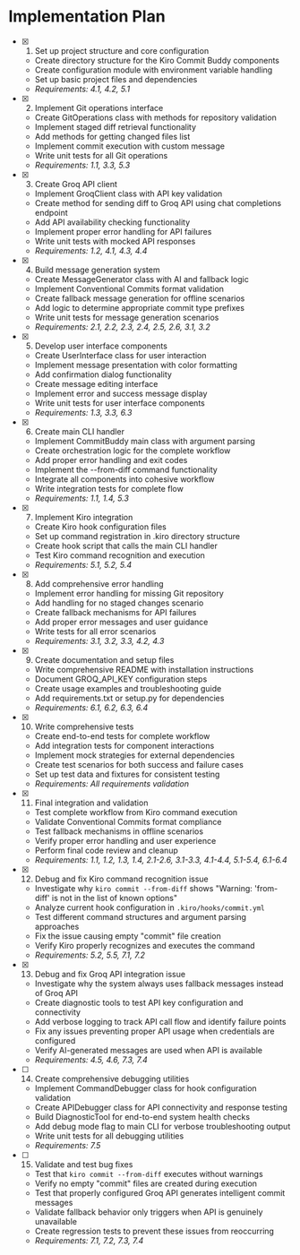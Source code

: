 # Implementation Plan

- [x] 1. Set up project structure and core configuration





  - Create directory structure for the Kiro Commit Buddy components
  - Create configuration module with environment variable handling
  - Set up basic project files and dependencies
  - _Requirements: 4.1, 4.2, 5.1_

- [x] 2. Implement Git operations interface





  - Create GitOperations class with methods for repository validation
  - Implement staged diff retrieval functionality
  - Add methods for getting changed files list
  - Implement commit execution with custom message
  - Write unit tests for all Git operations
  - _Requirements: 1.1, 3.3, 5.3_

- [x] 3. Create Groq API client




  - Implement GroqClient class with API key validation
  - Create method for sending diff to Groq API using chat completions endpoint
  - Add API availability checking functionality
  - Implement proper error handling for API failures
  - Write unit tests with mocked API responses
  - _Requirements: 1.2, 4.1, 4.3, 4.4_

- [x] 4. Build message generation system





  - Create MessageGenerator class with AI and fallback logic
  - Implement Conventional Commits format validation
  - Create fallback message generation for offline scenarios
  - Add logic to determine appropriate commit type prefixes
  - Write unit tests for message generation scenarios
  - _Requirements: 2.1, 2.2, 2.3, 2.4, 2.5, 2.6, 3.1, 3.2_

- [x] 5. Develop user interface components





  - Create UserInterface class for user interaction
  - Implement message presentation with color formatting
  - Add confirmation dialog functionality
  - Create message editing interface
  - Implement error and success message display
  - Write unit tests for user interface components
  - _Requirements: 1.3, 3.3, 6.3_

- [x] 6. Create main CLI handler





  - Implement CommitBuddy main class with argument parsing
  - Create orchestration logic for the complete workflow
  - Add proper error handling and exit codes
  - Implement the --from-diff command functionality
  - Integrate all components into cohesive workflow
  - Write integration tests for complete flow
  - _Requirements: 1.1, 1.4, 5.3_

- [x] 7. Implement Kiro integration





  - Create Kiro hook configuration files
  - Set up command registration in .kiro directory structure
  - Create hook script that calls the main CLI handler
  - Test Kiro command recognition and execution
  - _Requirements: 5.1, 5.2, 5.4_

- [x] 8. Add comprehensive error handling






  - Implement error handling for missing Git repository
  - Add handling for no staged changes scenario
  - Create fallback mechanisms for API failures
  - Add proper error messages and user guidance
  - Write tests for all error scenarios
  - _Requirements: 3.1, 3.2, 3.3, 4.2, 4.3_

- [x] 9. Create documentation and setup files





  - Write comprehensive README with installation instructions
  - Document GROQ_API_KEY configuration steps
  - Create usage examples and troubleshooting guide
  - Add requirements.txt or setup.py for dependencies
  - _Requirements: 6.1, 6.2, 6.3, 6.4_

- [x] 10. Write comprehensive tests





  - Create end-to-end tests for complete workflow
  - Add integration tests for component interactions
  - Implement mock strategies for external dependencies
  - Create test scenarios for both success and failure cases
  - Set up test data and fixtures for consistent testing
  - _Requirements: All requirements validation_

- [x] 11. Final integration and validation








  - Test complete workflow from Kiro command execution
  - Validate Conventional Commits format compliance
  - Test fallback mechanisms in offline scenarios
  - Verify proper error handling and user experience
  - Perform final code review and cleanup
  - _Requirements: 1.1, 1.2, 1.3, 1.4, 2.1-2.6, 3.1-3.3, 4.1-4.4, 5.1-5.4, 6.1-6.4_

- [x] 12. Debug and fix Kiro command recognition issue





  - Investigate why `kiro commit --from-diff` shows "Warning: 'from-diff' is not in the list of known options"
  - Analyze current hook configuration in `.kiro/hooks/commit.yml`
  - Test different command structures and argument parsing approaches
  - Fix the issue causing empty "commit" file creation
  - Verify Kiro properly recognizes and executes the command
  - _Requirements: 5.2, 5.5, 7.1, 7.2_

- [x] 13. Debug and fix Groq API integration issue





  - Investigate why the system always uses fallback messages instead of Groq API
  - Create diagnostic tools to test API key configuration and connectivity
  - Add verbose logging to track API call flow and identify failure points
  - Fix any issues preventing proper API usage when credentials are configured
  - Verify AI-generated messages are used when API is available
  - _Requirements: 4.5, 4.6, 7.3, 7.4_

- [ ] 14. Create comprehensive debugging utilities
  - Implement CommandDebugger class for hook configuration validation
  - Create APIDebugger class for API connectivity and response testing
  - Build DiagnosticTool for end-to-end system health checks
  - Add debug mode flag to main CLI for verbose troubleshooting output
  - Write unit tests for all debugging utilities
  - _Requirements: 7.5_

- [ ] 15. Validate and test bug fixes
  - Test that `kiro commit --from-diff` executes without warnings
  - Verify no empty "commit" files are created during execution
  - Test that properly configured Groq API generates intelligent commit messages
  - Validate fallback behavior only triggers when API is genuinely unavailable
  - Create regression tests to prevent these issues from reoccurring
  - _Requirements: 7.1, 7.2, 7.3, 7.4_